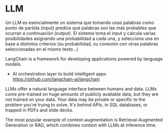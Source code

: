 # LLM

Un LLM es esencialmente un sistema que tomando unas palabras como punto de partida (input) predice qué palabras son las más probables que ocurran a continuación (output). El sistema toma el input y calcula varias posibilidades asignando una probabilidad a cada una, y selecciona una en base a distintos criterios (su probabilidad, su conexión con otras palabras seleccionadas en el mismo texto...)


LangChain is a framework for developing applications powered by language models.
- AI orchestration layer to build intelligent apps
https://github.com/langchain-ai/langchain



LLMs offer a natural language interface between humans and data. LLMs come pre-trained on huge amounts of publicly available data, but they are not trained on your data. Your data may be private or specific to the problem you're trying to solve. It's behind APIs, in SQL databases, or trapped in PDFs and slide decks.


The most popular example of context-augmentation is Retrieval-Augmented Generation or RAG, which combines context with LLMs at inference time.

